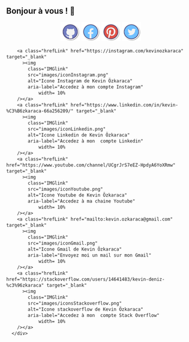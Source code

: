## Bonjour à vous ! 👋

<p align="center">
    <a class="hrefLink" href="https://github.com/kevinozkaraca" target="_blank"
          ><img
            class="IMGlink"
            src="images/iconGithub.png"
            alt="Icone Github de Kevin Özkaraca"
            aria-label="Accedez à mes dépots Github"
            width= 10%
        /></a>
        <a class="hrefLink" href="https://www.facebook.com/kevinozkaraca" target="_blank"
          ><img
            class="IMGlink"
            src="images/iconFacebook.png"
            alt="Icone Facebook de Kevin Özkaraca"
            aria-label="Accedez à mon compte Facebook"
                width= 10%
        /></a>
        <a class="hrefLink" href="https://pinterest.com/kevinozkaraca" target="_blank"
          ><img
            class="IMGlink"
            src="images/iconPinterest.png"
            alt="Icone Pinterest de Kevin Özkaraca"
            aria-label="Accedez à mon compte Pinterest"
                width= 10%
        /></a>
        <a class="hrefLink" href="https://twitter.com/kevinozkaraca" target="_blank"
          ><img
            class="IMGlink"
            src="images/iconTwitter.png"
            alt="Icone Twitter de Kevin Özkaraca"
            aria-label="Accedez à mon compte Twitter"
                width= 10%
        /></a>
      
        <a class="hrefLink" href="https://instagram.com/kevinozkaraca" target="_blank"
          ><img
            class="IMGlink"
            src="images/iconInstagram.png"
            alt="Icone Instagram de Kevin Özkaraca"
            aria-label="Accedez à mon compte Instagram"
                width= 10%
        /></a>
        <a class="hrefLink" href="https://www.linkedin.com/in/kevin-%C3%B6zkaraca-66a256209/" target="_blank"
          ><img
            class="IMGlink"
            src="images/iconLinkedin.png"
            alt="Icone Linkedin de Kevin Özkaraca"
            aria-label="Accedez à mon  compte Linkedin"
                width= 10%
        /></a>
        <a class="hrefLink" href="https://www.youtube.com/channel/UCgrJrS7eEZ-HpdyA6YoXRmw" target="_blank"
          ><img
            class="IMGlink"
            src="images/iconYoutube.png"
            alt="Icone Youtube de Kevin Özkaraca"
            aria-label="Accedez à ma chaine Youtube"
                width= 10%
        /></a>
        <a class="hrefLink" href="mailto:kevin.ozkaraca@gmail.com" target="_blank"
          ><img
            class="IMGlink"
            src="images/iconGmail.png"
            alt="Icone Gmail de Kevin Özkaraca"
            aria-label="Envoyez moi un mail sur mon Gmail"
                width= 10%
        /></a>
        <a class="hrefLink" href="https://stackoverflow.com/users/14641483/kevin-deniz-%c3%96zkaraca" target="_blank"
          ><img
            class="IMGlink"
            src="images/iconsStackoverflow.png"
            alt="Icone stackoverflow de Kevin Özkaraca"
            aria-label="Accedez à mon  compte Stack Overflow"
                width= 10%
        /></a>
      </div> 
</p>

